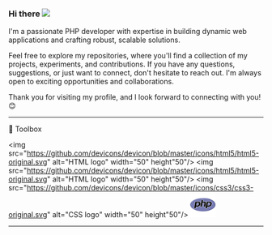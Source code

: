 ### Hi there <img src="https://raw.githubusercontent.com/MartinHeinz/MartinHeinz/master/wave.gif" width="30px">

I'm a passionate PHP developer with expertise in building dynamic web applications and crafting robust, scalable solutions.

Feel free to explore my repositories, where you'll find a collection of my projects, experiments, and contributions. 
If you have any questions, suggestions, or just want to connect, don't hesitate to reach out. I'm always open to exciting opportunities and collaborations.

Thank you for visiting my profile, and I look forward to connecting with you! 😊

---

🧰 Toolbox

<img src="https://github.com/devicons/devicon/blob/master/icons/html5/html5-original.svg" alt="HTML logo" width="50" height"50"/> <img src="https://github.com/devicons/devicon/blob/master/icons/html5/html5-original.svg" alt="HTML logo" width="50" height"50"/> <img src="https://github.com/devicons/devicon/blob/master/icons/css3/css3-original.svg" alt="CSS logo" width="50" height"50"/> <img src="https://github.com/devicons/devicon/blob/master/icons/php/php-original.svg" alt="PHP Logo" width="50" height="50"/> 

---
